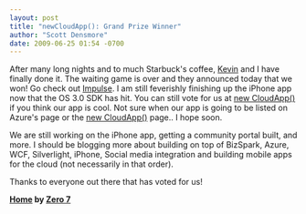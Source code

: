 ```yaml
---
layout: post
title: "newCloudApp(): Grand Prize Winner"
author: "Scott Densmore"
date: 2009-06-25 01:54 -0700
---
```


After many long nights and to much Starbuck's coffee, [Kevin](http://geekswithblogs.net/SunnyCoder/Default.aspx) and I have finally done it. The waiting game is over and they announced today that we won! Go check out [Impulse](http://www.myimpulselive.com/). I am still feverishly finishing up the iPhone app now that the OS 3.0 SDK has hit. You can still vote for us at [new CloudApp()](http://www.newcloudapp.com/) if you think our app is cool. Not sure when our app is going to be listed on Azure's page or the [new CloudApp()](http://www.newcloudapp.com/) page.. I hope soon.

We are still working on the iPhone app, getting a community portal built, and more. I should be blogging more about building on top of BizSpark, Azure, WCF, Silverlight, iPhone, Social media integration and building mobile apps for the cloud (not necessarily in that order).

Thanks to everyone out there that has voted for us!

**[Home](http://www.last.fm/music/Zero+7/_/Home) by [Zero 7](http://www.last.fm/music/Zero+7)**
